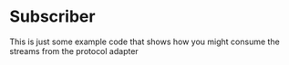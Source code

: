 # Subscriber

This is just some example code that shows how you might consume the streams from the protocol adapter
